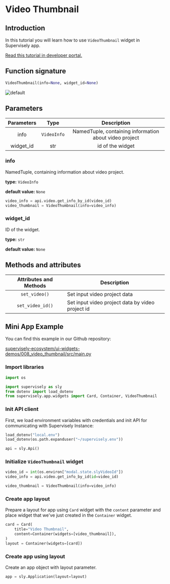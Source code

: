 # Video Thumbnail

## Introduction

In this tutorial you will learn how to use `VideoThumbnail` widget in Supervisely app.

[Read this tutorial in developer portal.](https://developer.supervise.ly/app-development/apps-with-gui/VideoThumbnail)

## Function signature

```python
VideoThumbnail(info=None, widget_id=None)
```

![default](https://user-images.githubusercontent.com/120389559/217834448-44807559-f3b8-482b-a9e8-c3f95b1c0f3f.png)

## Parameters

| Parameters |    Type     |                      Description                       |
| :--------: | :---------: | :----------------------------------------------------: |
|    info    | `VideoInfo` | NamedTuple, containing information about video project |
| widget_id  |     str     |                    id of the widget                    |

### info

NamedTuple, containing information about video project.

**type:** `VideoInfo`

**default value:** `None`

```python
video_info = api.video.get_info_by_id(video_id)
video_thumbnail = VideoThumbnail(info=video_info)
```

### widget_id

ID of the widget.

**type:** `str`

**default value:** `None`

## Methods and attributes

| Attributes and Methods | Description                                      |
| :--------------------: | ------------------------------------------------ |
|     `set_video()`      | Set input video project data                     |
|    `set_video_id()`    | Set input video project data by video project id |

## Mini App Example

You can find this example in our Github repository:

[supervisely-ecosystem/ui-widgets-demos/008_video_thumbnail/src/main.py](https://github.com/supervisely-ecosystem/ui-widgets-demos/blob/master/008_video_thumbnail/src/main.py)

### Import libraries

```python
import os

import supervisely as sly
from dotenv import load_dotenv
from supervisely.app.widgets import Card, Container, VideoThumbnail
```

### Init API client

First, we load environment variables with credentials and init API for communicating with Supervisely Instance:

```python
load_dotenv("local.env")
load_dotenv(os.path.expanduser("~/supervisely.env"))

api = sly.Api()
```

### Initialize `VideoThumbnail` widget

```python
video_id = int(os.environ["modal.state.slyVideoId"])
video_info = api.video.get_info_by_id(id=video_id)

video_thumbnail = VideoThumbnail(info=video_info)
```

### Create app layout

Prepare a layout for app using `Card` widget with the `content` parameter and place widget that we've just created in the `Container` widget.

```python
card = Card(
    title="Video Thumbnail",
    content=Container(widgets=[video_thumbnail]),
)
layout = Container(widgets=[card])
```

### Create app using layout

Create an app object with layout parameter.

```python
app = sly.Application(layout=layout)
```
